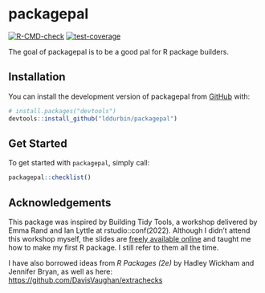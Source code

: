 
<!-- README.md is generated from README.Rmd. Please edit that file -->

# packagepal

<!-- badges: start -->

[![R-CMD-check](https://github.com/lddurbin/packagepal/actions/workflows/R-CMD-check.yaml/badge.svg)](https://github.com/lddurbin/packagepal/actions/workflows/R-CMD-check.yaml)
[![test-coverage](https://github.com/lddurbin/packagepal/actions/workflows/test-coverage.yaml/badge.svg)](https://github.com/lddurbin/packagepal/actions/workflows/test-coverage.yaml)
<!-- badges: end -->

The goal of packagepal is to be a good pal for R package builders.

## Installation

You can install the development version of packagepal from
[GitHub](https://github.com/) with:

``` r
# install.packages("devtools")
devtools::install_github("lddurbin/packagepal")
```

## Get Started

To get started with `packagepal`, simply call:

``` r
packagepal::checklist()
```

## Acknowledgements

This package was inspired by Building Tidy Tools, a workshop delivered
by Emma Rand and Ian Lyttle at rstudio::conf(2022). Although I didn’t
attend this workshop myself, the slides are [freely available
online](https://rstudio-conf-2022.github.io/build-tidy-tools/) and
taught me how to make my first R package. I still refer to them all the
time.

I have also borrowed ideas from *R Packages (2e)* by Hadley Wickham and
Jennifer Bryan, as well as here:
<https://github.com/DavisVaughan/extrachecks>
